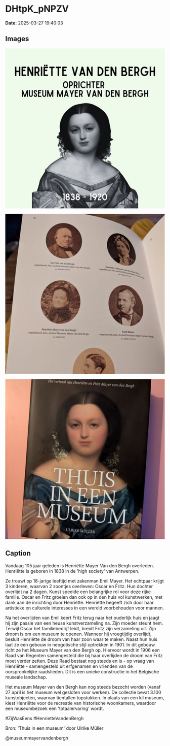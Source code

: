 # DHtpK_pNPZV

**Date:** 2025-03-27 19:40:03

## Images

![Image](../images/DHtpK_pNPZV_0.webp)

![Image](../images/DHtpK_pNPZV_1.webp)

![Image](../images/DHtpK_pNPZV_2.webp)

## Caption

Vandaag 105 jaar geleden is Henriëtte Mayer Van den Bergh overleden. Henriëtte is geboren in 1838 in de 'high society' van Antwerpen.

Ze trouwt op 18-jarige leeftijd met zakenman Emil Mayer. Het echtpaar krijgt 3 kinderen, waarvan 2 zoontjes overleven: Oscar en Fritz. Hun dochter overlijdt na 2 dagen. Kunst speelde een belangrijke rol voor deze rijke familie. Oscar en Fritz groeien dan ook op in den huis vol kunstwerken, met dank aan de inrichting door Henriëtte. Henriëtte begeeft zich door haar artistieke en culturele interesses in een wereld voorbehouden voor mannen. 

Na het overlijden van Emil keert Fritz terug naar het ouderlijk huis en jaagt hij zijn passie van een heuse kunstverzameling na. Zijn moeder steunt hem. Terwijl Oscar het familiebedrijf leidt, breidt Fritz zijn verzameling uit. Zijn droom is om een museum te openen. Wanneer hij vroegtijdig overlijdt, besluit Henriëtte de droom van haar zoon waar te maken. Naast hun huis laat ze een gebouw in neogotische stijl optrekken in 1901. In dit gebouw richt ze het Museum Mayer van den Bergh op. Hiervoor wordt in 1906 een Raad van Regenten samengesteld die bij haar overlijden de droom van Fritz moet verder zetten. Deze Raad bestaat nog steeds en is - op vraag van Henriëtte - samengesteld uit erfgenamen en vrienden van de oorspronkelijke raadslieden. Dit is een unieke constructie in het Belgische museale landschap. 

Het museum Mayer van den Bergh kan nog steeds bezocht worden (vanaf 27 april is het museum wel gesloten voor werken). De collectie bevat 3.100 kunstobjecten, waarvan tientallen topstukken. In plaats van een kil museum, kiest Henriëtte voor de recreatie van historische woonkamers, waardoor een museumbezoek een 'totaalervaring' wordt. 

#ZijWasEens #HenrietteVandenBergh

Bron: 'Thuis in een museum' door Ulrike Müller 

@museummayervandenbergh

